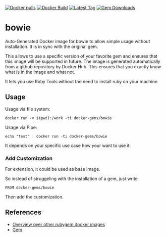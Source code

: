 [![Docker pulls](https://img.shields.io/docker/pulls/rubygem/bowie.svg)](https://hub.docker.com/r/rubygem/bowie/)
[![Docker Build](https://img.shields.io/docker/automated/rubygem/bowie.svg)](https://hub.docker.com/r/rubygem/bowie/)
[![Latest Tag](https://img.shields.io/github/tag/docker-rubygem/bowie.svg)](https://hub.docker.com/r/rubygem/bowie/)
[![Gem Downloads](https://img.shields.io/gem/dt/bowie.svg)](https://rubygems.org/gems/bowie/)
# bowie

Auto-Generated Docker image for bowie to allow simple usage without installation.
It is in sync with the original gem.

This allows to use a specific version of your favorite gem and ensures that this image will be supported in future.
The image is generated automatically from a github repository by Docker Hub.
This ensures that you exactly know what is in the image and what not.

It lets you use Ruby Tools without the need to install ruby on your machine.

## Usage

Usage via file system:

`docker run -v $(pwd):/work -ti docker-gems/bowie`

Usage via Pipe:

`echo "test" | docker run -ti docker-gems/bowie`

It depends on your specific use case how your want to use it.

### Add Customization

For extension, it could be used as base image.

So instead of struggeling with the installation of a gem, just write

`FROM docker-gems/bowie`

Then add the customization.

## References

 - [Overview over other rubygem docker images](https://github.com/thinkbot/docker-rubygem)
 - [Gem](https://rubygems.org/gems/bowie/)
